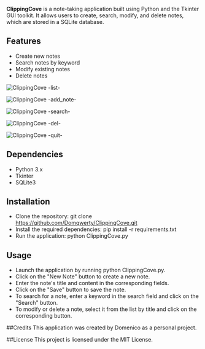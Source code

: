 **ClippingCove**
is a note-taking application built using Python and the Tkinter GUI toolkit. It allows users to create, search, modify, and delete notes, which are stored in a SQLite database.

## Features

- Create new notes
- Search notes by keyword
- Modify existing notes
- Delete notes

![ClippingCove -list-](https://imgur.com/CQs1zQ4.png)

![ClippingCove -add_note-](https://imgur.com/f4XlpD5.png)

![ClippingCove -search-](https://imgur.com/3HReSPs.png)

![ClippingCove -del-](https://imgur.com/lvyxX8s.png)

![ClippingCove -quit-](https://imgur.com/ofh3xEL.png)




## Dependencies

- Python 3.x
- Tkinter
- SQLite3

## Installation
- Clone the repository: git clone https://github.com/Domqwerty/ClippingCove.git
- Install the required dependencies: pip install -r requirements.txt
- Run the application: python ClippingCove.py

## Usage
- Launch the application by running python ClippingCove.py.
- Click on the "New Note" button to create a new note.
- Enter the note's title and content in the corresponding fields.
- Click on the "Save" button to save the note.
- To search for a note, enter a keyword in the search field and click on the "Search" button.
- To modify or delete a note, select it from the list by title and click on the corresponding button.

##Credits
This application was created by Domenico as a personal project.

##License
This project is licensed under the MIT License.




